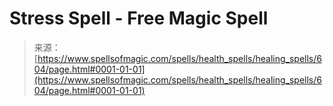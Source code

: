 <!--yml

category: 未分类

date: 2024-06-12 18:33:24

-->

# Stress Spell - Free Magic Spell

> 来源：[https://www.spellsofmagic.com/spells/health_spells/healing_spells/604/page.html#0001-01-01](https://www.spellsofmagic.com/spells/health_spells/healing_spells/604/page.html#0001-01-01)
